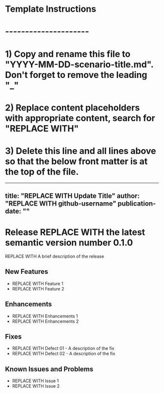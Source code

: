 # Template Instructions
# ---------------------
# 1) Copy and rename this file to "YYYY-MM-DD-scenario-title.md". Don't forget to remove the leading "_" 
# 2) Replace content placeholders with appropriate content, search for "REPLACE WITH"
# 3) Delete this line and all lines above so that the below front matter is at the top of the file.
---
title: "REPLACE WITH Update Title"
author: "REPLACE WITH github-username"
publication-date: "<YYYY-MM-DD>"
---

# Release REPLACE WITH the latest semantic version number 0.1.0

REPLACE WITH A brief description of the release

## New Features

- REPLACE WITH Feature 1
- REPLACE WITH Feature 2

## Enhancements

- REPLACE WITH Enhancements 1
- REPLACE WITH Enhancements 2

## Fixes

- REPLACE WITH Defect 01 - A description of the fix
- REPLACE WITH Defect 02 - A description of the fix

## Known Issues and Problems

- REPLACE WITH Issue 1
- REPLACE WITH Issue 2

